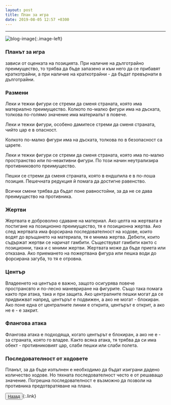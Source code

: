 ```yaml
---
layout: post
title: План за игра
date: 2019-08-05 12:57 +0300
---
```


---
![blog-image]({{site.baseurl}}/images/blog-11.jpg){:.image-left}

<p><h3>Планът за игра</h3> зависи от оценката на позицията. При наличие на дълготрайно преимущество, то трябва да бъде запазено и към него да се прибавят краткотрайни, а при наличие на краткотрайни - да бъдат превърнати в дълготрайни.</p>
<h3>Размени</h3>
<p>Леки и тежки фигури се стреми да сменя страната, която има материално преимущество. Колкото по-малко фигури има на дъската, толкова по-голямо значение има материалът в повече.</p>
<p>Леки и тежки фигури, особено дамитесе стреми да сменя страната, чийто цар е в опасност.</p> <p>Колкото по-малко фигури има на дъската, толкова по в безопасност са царете.</p>
<p>Леки и тежки фигури се стреми да сменя страната, която има по-малко пространство или по-неактивни фигури. По този начин неутрализира противниковото преимущество.</p>
<p>Пешки се стреми да сменя страната, която в ендшпила е в по-лоша позиция. Пешечната редукция й помага да достигне равенство.</p>
<p>Всички смени трябва да бъдат поне равностойни, за да не се дава преимущество на противника.</p>
<h3>Жертви</h3>
<p>Жертвата е доброволно сдаване на материал. Ако целта на жертвата е постигане на позиционно преимущество, тя е позиционна жертва. Ако след жертвата има форсирана последователност на ходове, които водят до връщането на материала, тя е мнима жертва. Дебюти, които съдържат жертви се наричат гамбити. Съществуват гамбити както с позиционни, така и с мними жертви. Жертвата може да бъде приета или отказана. Ако приемането на пожертвана фигура или пешка води до форсирана загуба, то тя е отровна.</p>
<h3>Център</h3>
<p>Владеенето на центъра е важно, защото осигурява повече пространсвто и по-лесно маневриране на фигурите. Също така помага както при атака, така и при защита. Ако централните пешки могат да се придвижват напред, центърът е подвижен, а ако не могат - блокиран. Ако поне една от централните линии е открита, центърът е открит, а ако не е - е закрит.</p>
<h3>Флангова атака</h3>
<p>Флангова атака е подходяща, когато центърът е блокиран, а ако не е - за страната, която го владее. Както всяка атака, тя трябва да си има обект - противниковият цар, слаби пешки или слаби полета.</p>
<h3>Последователност от ходовете</h3>
<p>Планът, за да бъде изпълнен е необходимо да бъдат изиграни дадено количество ходове. Но тяхната последователност често е от решаващо значение. Погрешна последователност е възможно да позволи на противника предотвратяване на плана.</p>

<button><a href="{{site.baseurl}}/blog/">Назад</a></button>{:.link}
